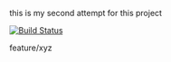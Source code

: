 this is my second attempt for this project

[![Build Status](https://app.travis-ci.com/DiyarKara/bil481Hw1.2.svg?branch=main)](https://app.travis-ci.com/DiyarKara/bil481Hw1.2)

feature/xyz